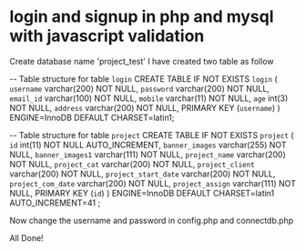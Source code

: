 # login and signup in php and mysql with javascript validation
Create database name 'project_test'
I have created two table as follow

-- Table structure for table `login`
CREATE TABLE IF NOT EXISTS `login` (
  `username` varchar(200) NOT NULL,
  `password` varchar(200) NOT NULL,
  `email_id` varchar(100) NOT NULL,
  `mobile` varchar(11) NOT NULL,
  `age` int(3) NOT NULL,
  `address` varchar(200) NOT NULL,
  PRIMARY KEY (`username`)
) ENGINE=InnoDB DEFAULT CHARSET=latin1;


-- Table structure for table `project`
CREATE TABLE IF NOT EXISTS `project` (
  `id` int(11) NOT NULL AUTO_INCREMENT,
  `banner_images` varchar(255) NOT NULL,
  `banner_images1` varchar(111) NOT NULL,
  `project_name` varchar(200) NOT NULL,
  `project_cat` varchar(200) NOT NULL,
  `project_client` varchar(200) NOT NULL,
  `project_start_date` varchar(200) NOT NULL,
  `project_com_date` varchar(200) NOT NULL,
  `project_assign` varchar(111) NOT NULL,
  PRIMARY KEY (`id`)
) ENGINE=InnoDB  DEFAULT CHARSET=latin1 AUTO_INCREMENT=41 ;

Now change the username and password in config.php and connectdb.php

All Done!
